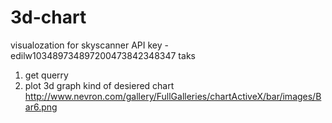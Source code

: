 3d-chart
========

visualozation for skyscanner
API key - edilw103489734897200473842348347 
taks
1) get querry
2) plot 3d graph
kind of desiered chart http://www.nevron.com/gallery/FullGalleries/chartActiveX/bar/images/Bar6.png

